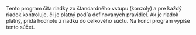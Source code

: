 Tento program číta riadky zo štandardného vstupu (konzoly) a pre každý riadok kontroluje, či je platný podľa definovaných pravidiel. Ak je riadok platný, pridá hodnotu z riadku do celkového súčtu. Na konci program vypíše tento súčet.
